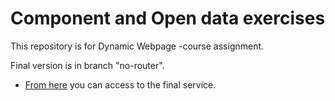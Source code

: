 # Component and Open data exercises

This repository is for Dynamic Webpage -course assignment.

Final version is in branch "no-router".

- [From here](https://github.com/vitejs/vite-plugin-react/blob/main/packages/plugin-react/README.md) you can access to the final service.
